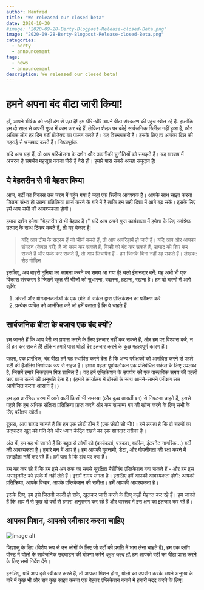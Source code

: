 ```yaml
---
author: Manfred
title: "We released our closed beta"
date: 2020-10-30
#image: "2020-09-28-Berty-Blogpost-Release-closed-Beta.png"
image: "2020-09-28-Berty-Blogpost-Release-closed-Beta.png"
categories:
  - berty
  - announcement
tags:
  - news
  - announcement
description: We released our closed beta!
---
```


# हमने अपना बंद बीटा जारी किया!

हाँ, आपने शीर्षक को सही ढंग से पढ़ा है! हम धीरे-धीरे अपने बीटा संस्करण की पहुंच खोल रहे हैं. हालाँकि हम दो साल से अपनी गुफा में काम कर रहे हैं, लेकिन शेल्फ़ पर कोई सार्वजनिक रिलीज़ नहीं हुआ है, और अधिक लोग हर दिन बर्टी प्रोजेक्ट का पालन करते हैं। यह विस्मयकरी है। इसके लिए ह्म आपका दिल की गहराई से धन्यवाद करते हैं। निष्ठापूर्वक.

यदि आप यहां हैं, तो आप परियोजना के दर्शन और तकनीकी चुनौतियों को समझते हैं। यह वास्तव में अचरज है समर्थन महसूस करना जैसे हैं वैसे ही। हमारे पास सबसे अच्छा समुदाय है!

## ये बेहतरीन से भी बेहतर किया

आज, बर्टी का विकास उस चरण में पहुंच गया है जहां एक रिलीज आवश्यक है। आपके साथ साझा करना जितना संभव हो उतना प्रतिक्रिया प्राप्त करने के बारे में है ताकि हम सही दिशा में आगे बढ़ सकें। इसके लिए हमें आप सभी की आवश्यकता होगी।

हमारा दर्शन हमेशा "बेहतरीन से भी बेहतर है।" यदि आप अपने गुप्त कार्यशाला में हमेशा के लिए सर्वश्रेष्ठ उत्पाद के साथ टिंकर करते हैं, तो यह बेकार है!

> यदि आप टीम के सदस्य हैं जो चीजें करते हैं, तो आप अपरिहार्य हो जाते हैं। यदि आप और आपका संगठन (केवल वही) हैं जो काम कर सकते हैं, बिक्री को बंद कर सकते हैं, उत्पाद को शिप कर सकते हैं और फर्क कर सकते हैं, तो आप लिंचपिन हैं - हम जिनके बिना नहीं रह सकते हैं। लेखक: सेठ गोडिन

इसलिए, अब बाहरी दुनिया का सामना करने का समय आ गया है! चलो ईमानदार बनें: यह अभी भी एक विकास संस्करण है जिसमें बहुत सी चीजों को सुधारना, बदलना, हटाना, रखना है। हम दो चरणों में आगे बढ़ेंगे:

1. दोस्तों और योगदानकर्ताओं के एक छोटे से सर्कल द्वारा एप्लिकेशन का परीक्षण करे
2. प्रत्येक व्यक्ति को आमंत्रित करें जो हमें बताता है कि वे चाहते हैं

## सार्वजनिक बीटा के बजाय एक बंद क्यों?

हम जानते हैं कि आप बेरी का प्रयास करने के लिए इंतजार नहीं कर सकते हैं, और हम पर विश्वास करे, न ही हम कर सकते हैं! लेकिन हमारे पास थोड़ी देर इंतजार करने के कुछ महत्वपूर्ण कारण हैं।

पहला, एक प्रारंभिक, बंद बीटा हमें यह स्थापित करने देता है कि अन्य परीक्षकों को आमंत्रित करने से पहले बर्टी की हैंडलिंग निर्णायक रूप से सहज है। हमारा पहला पूर्वावलोकन एक प्रतिबंधित सर्कल के लिए उपलब्ध है, जिसमें हमारे निकटतम मित्र शामिल हैं। यह हमें एप्लिकेशन के उपयोग की एक वास्तविक समय की पहली छाप प्राप्त करने की अनुमति देता है। (हमारे कार्यालय में दोस्तों के साथ आमने-सामने परीक्षण सत्र आयोजित करना आसान है।)

हम इस प्रारंभिक चरण में आने वाली किसी भी समस्या (और कुछ आवर्ती बग) से निपटना चाहते हैं, इससे पहले कि हम अधिक संक्षिप्त प्रतिक्रिया प्राप्त करने और कम सामान्य बग की खोज करने के लिए सभी के लिए परीक्षण खोलें।

दूसरा, आप शायद जानते हैं कि हम एक छोटी टीम हैं (एक छोटी सी भी!)। हमें लगता है कि दो चरणों का उद्घाटन खुद को गति देने और ध्यान केंद्रित रखने का एक शानदार तरीका है।

अंत में, हम यह भी जानते हैं कि बहुत से लोगों को (कार्यकर्ता, पत्रकार, वकील, इंटरनेट नागरिक...) बर्टी की आवश्यकता है। हमारे मन में आप है। हम आपकी गुमनामी, डेटा, और गोपनीयता की रक्षा करने में समझौता नहीं कर रहे हैं। हमें पता है कि दांव पर क्या है।

हम यह कर रहे हैं कि हम इसे अब तक का सबसे सुरक्षित मैसेंजिंग एप्लिकेशन बना सकते हैं - और हम इस असाइनमेंट को हल्के में नहीं लेते हैं। इसमें समय लगता है। इसलिए हमें आपकी आवश्यकता होगी: आपकी प्रतिक्रिया, आपके विचार, आपके एप्लिकेशन की समीक्षा। हमें आपकी आवश्यकता है।

इसके लिए, हम इसे जितनी जल्दी हो सके, खुलकर जारी करने के लिए कड़ी मेहनत कर रहे हैं। हम जानते हैं कि आप में से कुछ दो वर्षों से हमारा अनुसरण कर रहे हैं और वास्तव में इस क्षण का इंतजार कर रहे हैं।

## आपका मिशन, आपको स्वीकार करना चाहिए

![image alt](https://media.giphy.com/media/U6pXdeEVb4fEfzZg0R/giphy.gif)

जिज्ञासु के लिए (विशेष रूप से उन लोगों के लिए जो बर्टी की प्रगति में भाग लेना चाहते हैं), हम एक ब्लॉग पोस्ट में योलो के सार्वजनिक उद्घाटन की घोषणा करेंगे *बहुत जल्द ही*. हम आपको बर्टी का बीटा प्राप्त करने के लिए सभी निर्देश देंगे।

इसलिए, यदि आप इसे स्वीकार करते हैं, तो आपका मिशन होगा, योलो का उपयोग करके अपने अनुभव के बारे में कुछ भी और सब कुछ साझा करना एक बेहतर एप्लिकेशन बनाने में हमारी मदद करने के लिए!






